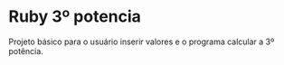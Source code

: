 # Ruby 3º potencia
Projeto básico para o usuário inserir valores e o programa calcular a 3º potência.

